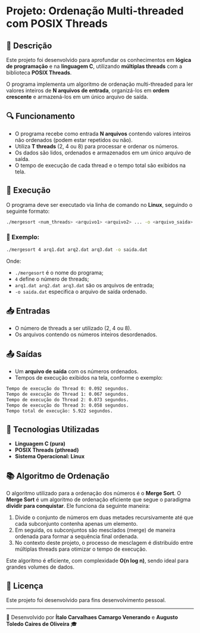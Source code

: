 # Projeto: Ordenação Multi-threaded com POSIX Threads

## 📌 Descrição
Este projeto foi desenvolvido para aprofundar os conhecimentos em **lógica de programação** e na **linguagem C**, utilizando **múltiplas threads** com a biblioteca **POSIX Threads**.

O programa implementa um algoritmo de ordenação multi-threaded para ler valores inteiros de **N arquivos de entrada**, organizá-los em **ordem crescente** e armazená-los em um único arquivo de saída. 

## 🔍 Funcionamento
- O programa recebe como entrada **N arquivos** contendo valores inteiros não ordenados (podem estar repetidos ou não).
- Utiliza **T threads** (2, 4 ou 8) para processar e ordenar os números.
- Os dados são lidos, ordenados e armazenados em um único arquivo de saída.
- O tempo de execução de cada thread e o tempo total são exibidos na tela.

## 🚀 Execução
O programa deve ser executado via linha de comando no **Linux**, seguindo o seguinte formato:
```sh
./mergesort <num_threads> <arquivo1> <arquivo2> ... -o <arquivo_saida>
```
### 📌 Exemplo:
```sh
./mergesort 4 arq1.dat arq2.dat arq3.dat -o saida.dat
```
Onde:
- `./mergesort` é o nome do programa;
- `4` define o número de threads;
- `arq1.dat arq2.dat arq3.dat` são os arquivos de entrada;
- `-o saida.dat` especifica o arquivo de saída ordenado.

## 📥 Entradas
- O número de threads a ser utilizado (2, 4 ou 8).
- Os arquivos contendo os números inteiros desordenados.

## 📤 Saídas
- Um **arquivo de saída** com os números ordenados.
- Tempos de execução exibidos na tela, conforme o exemplo:
```sh
Tempo de execução do Thread 0: 0.092 segundos.
Tempo de execução do Thread 1: 0.067 segundos.
Tempo de execução do Thread 2: 0.073 segundos.
Tempo de execução do Thread 3: 0.058 segundos.
Tempo total de execução: 5.922 segundos.
```

## 🔧 Tecnologias Utilizadas
- **Linguagem C (pura)**
- **POSIX Threads (pthread)**
- **Sistema Operacional: Linux**

## 📚 Algoritmo de Ordenação
O algoritmo utilizado para a ordenação dos números é o **Merge Sort**. O **Merge Sort** é um algoritmo de ordenação eficiente que segue o paradigma **dividir para conquistar**. Ele funciona da seguinte maneira:

1. Divide o conjunto de números em duas metades recursivamente até que cada subconjunto contenha apenas um elemento.
2. Em seguida, os subconjuntos são mesclados (merge) de maneira ordenada para formar a sequência final ordenada.
3. No contexto deste projeto, o processo de mesclagem é distribuído entre múltiplas threads para otimizar o tempo de execução.

Este algoritmo é eficiente, com complexidade **O(n log n)**, sendo ideal para grandes volumes de dados.

## 📜 Licença
Este projeto foi desenvolvido para fins desenvolvimento pessoal.

---
📌 Desenvolvido por **Ítalo Carvalhaes Camargo Venerando** e **Augusto Toledo Caires de Oliveira** 🎓
